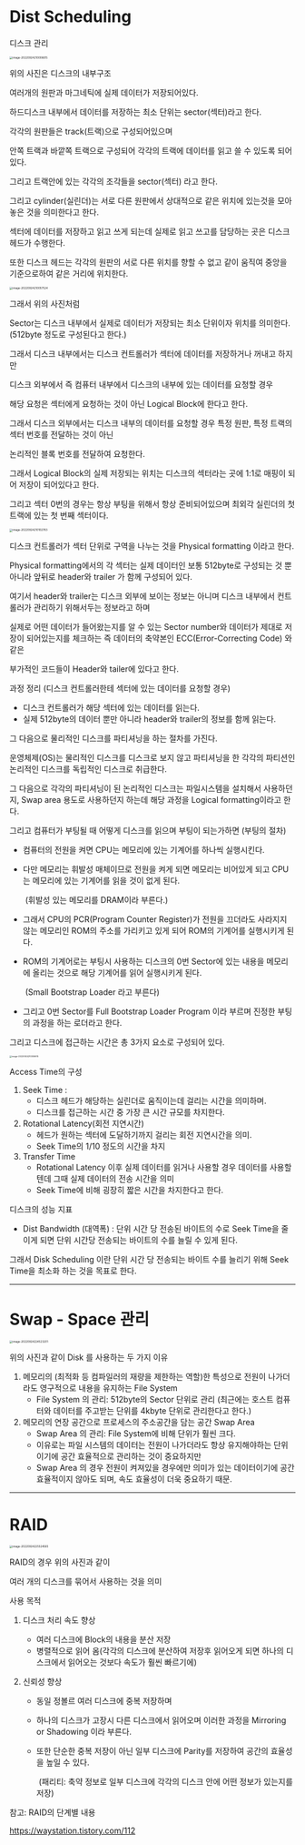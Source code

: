 # Dist Scheduling

디스크 관리

<img src="Disk_Scheduling.assets/image-20220924210006615.png" alt="image-20220924210006615" style="zoom:33%;" />

위의 사진은 디스크의 내부구조

여러개의 원판과 마그네틱에 실제 데이터가 저장되어있다.

하드디스크 내부에서 데이터를 저장하는 최소 단위는 sector(섹터)라고 한다.

각각의 원판들은 track(트랙)으로 구성되어있으며

안쪽 트랙과 바깥쪽 트랙으로 구성되어 각각의 트랙에 데이터를 읽고 쓸 수 있도록 되어있다. 

그리고 트랙안에 있는 각각의 조각들을 sector(섹터) 라고 한다. 

그리고 cylinder(실린더)는 서로 다른 원판에서 상대적으로 같은 위치에 있는것을 모아놓은 것을 의미한다고 한다.

섹터에 데이터를 저장하고 읽고 쓰게 되는데 실제로 읽고 쓰고를 담당하는 곳은 디스크 헤드가 수행한다.

또한 디스크 헤드는 각각의 원판의 서로 다른 위치를 향할 수 없고 같이 움직여 중앙을 기준으로하여 같은 거리에 위치한다.

<img src="Disk_Scheduling.assets/image-20220924210057524.png" alt="image-20220924210057524" style="zoom:33%;" />

그래서 위의 사진처럼

Sector는 디스크 내부에서 실제로 데이터가 저장되는 최소 단위이자 위치를 의미한다. (512byte 정도로 구성된다고 한다.)

그래서 디스크 내부에서는 디스크 컨트롤러가 섹터에 데이터를 저장하거나 꺼내고 하지만 

디스크 외부에서 즉 컴퓨터 내부에서 디스크의 내부에 있는 데이터를 요청할 경우 

해당 요청은 섹터에게 요청하는 것이 아닌 Logical Block에 한다고 한다.

그래서 디스크 외부에서는 디스크 내부의 데이터를 요청할 경우 특정 원판, 특정 트랙의 섹터 번호를 전달하는 것이 아닌

논리적인 블록 번호를 전달하여 요청한다.

그래서 Logical Block의 실제 저장되는 위치는 디스크의 섹터라는 곳에 1:1로 매핑이 되어 저장이 되어있다고 한다.

그리고 섹터 0번의 경우는 항상 부팅을 위해서 항상 준비되어있으며 최외각 실린더의 첫 트랙에 있는 첫 번째 섹터이다.

 

<img src="Disk_Scheduling.assets/image-20220924210102783.png" alt="image-20220924210102783" style="zoom:33%;" />

디스크 컨트롤러가 섹터 단위로 구역을 나누는 것을 Physical formatting 이라고 한다. 

Physical formatting에서의 각 섹터는 실제 데이터인 보통 512byte로 구성되는 것 뿐 아니라 앞뒤로 header와 trailer 가 함께 구성되어 있다.

여기서 header와 trailer는 디스크 외부에 보이는 정보는 아니며 디스크 내부에서 컨트롤러가 관리하기 위해서두는 정보라고 하며 

실제로 어떤 데이터가 들어왔는지를 알 수 있는 Sector number와 데이터가 제대로 저장이 되어있는지를 체크하는 즉 데이터의 축약본인 ECC(Error-Correcting Code) 와 같은

부가적인 코드들이 Header와 tailer에 있다고 한다.

과정 정리 (디스크 컨트롤러한테 섹터에 있는 데이터를 요청할 경우)

- 디스크 컨트롤러가 해당 섹터에 있는 데이터를 읽는다.
- 실제 512byte의 데이터 뿐만 아니라 header와 trailer의 정보를 함께 읽는다.



그 다음으로 물리적인 디스크를 파티셔닝을 하는 절차를 가진다.

운영체제(OS)는 물리적인 디스크를 디스크로 보지 않고 파티셔닝을 한 각각의 파티션인 논리적인 디스크를 독립적인 디스크로 취급한다.



그 다음으로 각각의 파티셔닝이 된 논리적인 디스크는 파일시스템을 설치해서 사용하던지, Swap area 용도로 사용하던지 하는데 해당 과정을 Logical formatting이라고 한다.



그리고 컴퓨터가 부팅될 때 어떻게 디스크를 읽으며 부팅이 되는가하면 (부팅의 절차)

- 컴퓨터의 전원을 켜면 CPU는 메모리에 있는 기계어를 하나씩 실행시킨다.

- 다만 메모리는 휘발성 매체이므로 전원을 켜게 되면 메모리는 비어있게 되고 CPU는 메모리에 있는 기계어를 읽을 것이 없게 된다.

  ​	(휘발성 있는 메모리를 DRAM이라 부른다.)

- 그래서 CPU의 PCR(Program Counter Register)가 전원을 끄더라도 사라지지 않는 메모리인 ROM의 주소를 가리키고 있게 되어 ROM의 기계어를 실행시키게 된다.

- ROM의 기계어로는 부팅시 사용하는 디스크의 0번 Sector에 있는 내용을 메모리에 올리는 것으로 해당 기계어를 읽어 실행시키게 된다. 

  ​	(Small Bootstrap Loader 라고 부른다)  

- 그리고 0번 Sector를 Full Bootstrap Loader Program 이라 부르며 진정한 부팅의 과정을 하는 로더라고 한다.

그리고 디스크에 접근하는 시간은 총 3가지 요소로 구성되어 있다.

<img src="Disk_Scheduling.assets/image-20220924210006615.png" alt="image-20220924210006615" style="zoom: 25%;" />

Access Time의 구성

1. Seek Time : 
   - 디스크 헤드가 해당하는 실린더로 움직이는데 걸리는 시간을 의미하며.
   - 디스크를 접근하는 시간 중 가장 큰 시간 규모를 차지한다.  
2. Rotational Latency(회전 지연시간)
   - 헤드가 원하는 섹터에 도달하기까지 걸리는 회전 지연시간을 의미.
   - Seek Time의 1/10 정도의 시간을 차지
3. Transfer Time
   - Rotational Latency 이후 실제 데이터를 읽거나 사용할 경우 데이터를 사용할 텐데 그때 실제 데이터의 전송 시간을 의미
   - Seek Time에 비해 굉장히 짧은 시간을 차지한다고 한다.

디스크의 성능 지표

- Dist Bandwidth (대역폭) : 단위 시간 당 전송된 바이트의 수로 Seek Time을 줄이게 되면 단위 시간당 전송되는 바이트의 수를 늘릴 수 있게 된다.



그래서 Disk Scheduling 이란 단위 시간 당 전송되는 바이트 수를 늘리기 위해 Seek Time을 최소화 하는 것을 목표로 한다.

---



# Swap - Space 관리

<img src="Disk_Scheduling.assets/image-20220924224523201.png" alt="image-20220924224523201" style="zoom:33%;" />

위의 사진과 같이 Disk 를 사용하는 두 가지 이유

1. 메모리의 (최적화 등 컴파일러의 재량을 제한하는 역할)한 특성으로 전원이 나가더라도 영구적으로 내용을 유지하는 File System
   - File System 의 관리: 512byte의 Sector 단위로 관리 (최근에는 호스트 컴퓨터와 데이터를 주고받는 단위를 4kbyte 단위로 관리한다고 한다.)
2. 메모리의 연장 공간으로 프로세스의 주소공간을 담는 공간 Swap Area
   - Swap Area 의 관리: File System에 비해 단위가 훨씬 크다.
   - 이유로는 파일 시스템의 데이터는 전원이 나가더라도 항상 유지해야하는 단위이기에 공간 효율적으로 관리하는 것이 중요하지만
   - Swap Area 의 경우 전원이 켜져있을 경우에만 의미가 있는 데이터이기에 공간 효율적이지 않아도 되며, 속도 효율성이 더욱 중요하기 때문.

---



# RAID

<img src="Disk_Scheduling.assets/image-20220924225524565.png" alt="image-20220924225524565" style="zoom:33%;" />

RAID의 경우 위의 사진과 같이 

여러 개의 디스크를 묶어서 사용하는 것을 의미

사용 목적

1. 디스크 처리 속도 향상
   - 여러 디스크에 Block의 내용을 분산 저장
   - 병렬적으로 읽어 옴(각각의 디스크에 분산하여 저장후 읽어오게 되면 하나의 디스크에서 읽어오는 것보다 속도가 훨씬 빠르기에)

2. 신뢰성 향상

   - 동일 정볼르 여러 디스크에 중복 저장하며

   - 하나의 디스크가 고장시 다른 디스크에서 읽어오며 이러한 과정을 Mirroring or Shadowing 이라 부른다.

   - 또한 단순한 중복 저장이 아닌 일부 디스크에 Parity를 저장하여 공간의 효율성을 높일 수 있다.

     ​	(패리티: 축약 정보로 일부 디스크에 각각의 디스크 안에 어떤 정보가 있는지를 저장)



참고: RAID의 단계별 내용

https://waystation.tistory.com/112